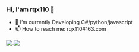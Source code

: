 ### Hi, I'am rqx110 👋

<!--
**rqx110/rqx110** is a ✨ _special_ ✨ repository because its `README.md` (this file) appears on your GitHub profile.

Here are some ideas to get you started:

- 🔭 I’m currently working on ...
- 🌱 I’m currently learning ...
- 👯 I’m looking to collaborate on ...
- 🤔 I’m looking for help with ...
- 💬 Ask me about ...
- 📫 How to reach me: ...
- 😄 Pronouns: ...
- ⚡ Fun fact: ...
-->

- 🔭 I’m currently Developing C#/python/javascript
- 📫 How to reach me: rqx110#163.com
  
<a href="https://github.com/rqx110">
<img align="center" src="https://github-readme-stats.vercel.app/api?username=rqx110&show_icons=true&count_private=true&include_all_commits=true" />
</a>
<a href="https://github.com/rqx110">
<img align="center" src="https://github-readme-stats.vercel.app/api/top-langs/?username=rqx110&layout=compact&langs_count=12&hide=html,css" />
</a>
